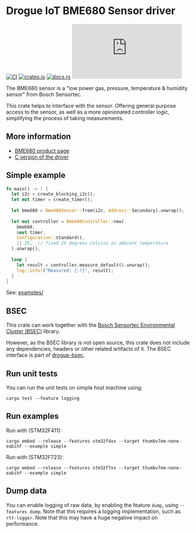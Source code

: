 # Drogue IoT BME680 Sensor driver

[![CI](https://github.com/drogue-iot/drogue-bme680/workflows/CI/badge.svg)](https://github.com/drogue-iot/drogue-bme680/actions?query=workflow%3A%22CI%22)
[![crates.io](https://img.shields.io/crates/v/drogue-bme680.svg)](https://crates.io/crates/drogue-bme680)
[![docs.rs](https://docs.rs/drogue-bme680/badge.svg)](https://docs.rs/drogue-bme680)
[![Matrix](https://img.shields.io/matrix/drogue-iot:matrix.org)](https://matrix.to/#/#drogue-iot:matrix.org)

The BME680 sensor is a "low power gas, pressure, temperature & humidity sensor" from Bosch Sensortec.

This crate helps to interface with the sensor. Offering general purpose access to the sensor, as well as a more
opinionated controller logic, simplifying the process of taking measurements. 

## More information

* [BME680 product page](https://www.bosch-sensortec.com/products/environmental-sensors/gas-sensors-bme680/)
* [C version of the driver](https://github.com/BoschSensortec/BME680_driver)

## Simple example

~~~rust
fn main() -> ! {
  let i2c = create_blocking_i2c();
  let mut timer = create_timer();
   
  let bme680 = Bme680Sensor::from(i2c, Address::Secondary).unwrap();
  
  let mut controller = Bme680Controller::new(
    bme680,
    &mut timer,
    Configuration::standard(),
    || 25,  // fixed 25 degrees Celsius as ambient temperature
  ).unwrap();
       
  loop {
    let result = controller.measure_default().unwrap();
    log::info!("Measured: {:?}", result);
  }
}
~~~

See: [examples/](examples/)

## BSEC

This crate can work together with the [Bosch Sensortec Environmental Cluster (BSEC)](https://www.bosch-sensortec.com/software-tools/software/bsec/) library.

However, as the BSEC library is not open source, this crate does not include any dependencies, headers or other related
artifacts of it. The BSEC interface is part of [drogue-bsec](https://github.com/drogue-iot/drogue-bsec).

## Run unit tests

You can run the unit tests on simple host machine using:

    cargo test --feature logging

## Run examples

Run with (STM32F411):

    cargo embed --release --features stm32f4xx --target thumbv7em-none-eabihf --example simple

Run with (STM32F723):

    cargo embed --release --features stm32f7xx --target thumbv7em-none-eabihf --example simple

## Dump data

You can enable logging of raw data, by enabling the feature `dump`, using `--features dump`.
Note that this requires a logging implementation, such as `rtt-logger`. Note that this may have a
huge negative impact on performance.
